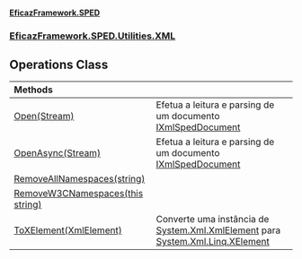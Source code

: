 #### [EficazFramework.SPED](EficazFrameworkSPED.md 'EficazFramework SPED')
### [EficazFramework.SPED.Utilities.XML](EficazFramework.SPED.Utilities.XML.md 'EficazFramework.SPED.Utilities.XML')

## Operations Class

| Methods | |
| :--- | :--- |
| [Open(Stream)](EficazFramework.SPED.Utilities.XML/Operations/Open(Stream).md 'EficazFramework.SPED.Utilities.XML.Operations.Open(System.IO.Stream)') | Efetua a leitura e parsing de um documento [IXmlSpedDocument](EficazFramework.SPED.Schemas.md#EficazFramework.SPED.Schemas.IXmlSpedDocument 'EficazFramework.SPED.Schemas.IXmlSpedDocument') |
| [OpenAsync(Stream)](EficazFramework.SPED.Utilities.XML/Operations/OpenAsync(Stream).md 'EficazFramework.SPED.Utilities.XML.Operations.OpenAsync(System.IO.Stream)') | Efetua a leitura e parsing de um documento [IXmlSpedDocument](EficazFramework.SPED.Schemas.md#EficazFramework.SPED.Schemas.IXmlSpedDocument 'EficazFramework.SPED.Schemas.IXmlSpedDocument') |
| [RemoveAllNamespaces(string)](EficazFramework.SPED.Utilities.XML/Operations/RemoveAllNamespaces(string).md 'EficazFramework.SPED.Utilities.XML.Operations.RemoveAllNamespaces(string)') | |
| [RemoveW3CNamespaces(this string)](EficazFramework.SPED.Utilities.XML/Operations/RemoveW3CNamespaces(thisstring).md 'EficazFramework.SPED.Utilities.XML.Operations.RemoveW3CNamespaces(this string)') | |
| [ToXElement(XmlElement)](EficazFramework.SPED.Utilities.XML/Operations/ToXElement(XmlElement).md 'EficazFramework.SPED.Utilities.XML.Operations.ToXElement(System.Xml.XmlElement)') | Converte uma instância de [System.Xml.XmlElement](https://docs.microsoft.com/en-us/dotnet/api/System.Xml.XmlElement 'System.Xml.XmlElement') para [System.Xml.Linq.XElement](https://docs.microsoft.com/en-us/dotnet/api/System.Xml.Linq.XElement 'System.Xml.Linq.XElement') |
